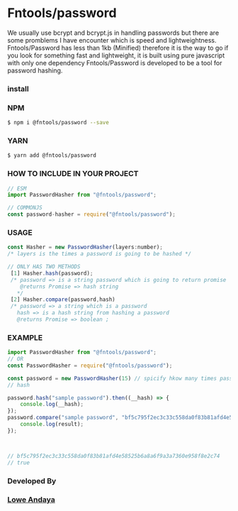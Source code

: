 # Fntools/password
We usually use bcrypt and bcrypt.js in handling passwords but there are some promblems I have encounter which is speed 
and lightweightness. Fntools/Password has less than 1kb (Minified) therefore it is the way to go if you look for something fast and lightweight, it is built using pure javascript with only one dependency
Fntools/Password is developed to be a tool for password hashing.



### install 
### NPM 
```bash 
$ npm i @fntools/password --save 
```
### YARN 
```bash 
$ yarn add @fntools/password
```

### HOW TO INCLUDE IN YOUR PROJECT
```javascript 
// ESM 
import PasswordHasher from "@fntools/password";

// COMMONJS 
const password-hasher = require("@fntools/password");

```

### USAGE 
```javascript 
const Hasher = new PasswordHasher(layers:number);
/* layers is the times a password is going to be hashed */

// ONLY HAS TWO METHODS 
 [1] Hasher.hash(password);
 /* password => is a string password which is going to return promise  
    @returns Promise => hash string
   */
 [2] Hasher.compare(password,hash)
 /* password => a string which is a password 
   hash => is a hash string from hashing a password 
   @returns Promise => boolean ;
```

### EXAMPLE 

``` javascript 
import PasswordHasher from "@fntools/password";
// OR
const PasswordHasher = require("@fntools/password");

const password = new PasswordHasher(15) // spicify hkow many times password will be hashed
// hash 

password.hash("sample password").then((__hash) => {
    console.log(__hash);
});
password.compare("sample password", "bf5c795f2ec3c33c558da0f83b81afd4e58525b6a8a6f9a3a7360e958f8e2c74").then((result) => {
    console.log(result);
});



// bf5c795f2ec3c33c558da0f83b81afd4e58525b6a8a6f9a3a7360e958f8e2c74
// true
```

### Developed By 
### [Lowe Andaya](https://github.com/lowecainandaya)
